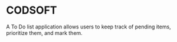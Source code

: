# CODSOFT
A To Do list application allows users to keep track of pending items, prioritize them, and mark them.
